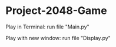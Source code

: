 # Project-2048-Game

Play in Terminal: run file "Main.py" 

Play with new window: run file "Display.py"
